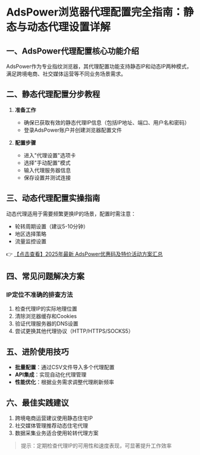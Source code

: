 # AdsPower浏览器代理配置完全指南：静态与动态代理设置详解

## 一、AdsPower代理配置核心功能介绍
AdsPower作为专业指纹浏览器，其代理配置功能支持静态IP和动态IP两种模式，满足跨境电商、社交媒体运营等不同业务场景需求。

## 二、静态代理配置分步教程
1. **准备工作**  
   - 确保已获取有效的静态代理IP信息（包括IP地址、端口、用户名和密码）
   - 登录AdsPower账户并创建浏览器配置文件

2. **配置步骤**  
   - 进入"代理设置"选项卡
   - 选择"手动配置"模式
   - 输入代理服务器信息
   - 保存设置并测试连接

## 三、动态代理配置实操指南
动态代理适用于需要频繁更换IP的场景，配置时需注意：
- 轮转周期设置（建议5-10分钟）
- 地区选择策略
- 流量监控设置

👉 [【点击查看】2025年最新 AdsPower优惠码及特价活动方案汇总](https://bit.ly/adspower_free)

## 四、常见问题解决方案
### IP定位不准确的排查方法
1. 检查代理IP的实际地理位置
2. 清除浏览器缓存和Cookies
3. 验证代理服务器的DNS设置
4. 尝试更换其他代理协议（HTTP/HTTPS/SOCKS5）

## 五、进阶使用技巧
- **批量配置**：通过CSV文件导入多个代理配置
- **API集成**：实现自动化代理管理
- **性能优化**：根据业务需求调整代理刷新频率

## 六、最佳实践建议
1. 跨境电商运营建议使用静态住宅IP
2. 社交媒体管理推荐动态住宅代理
3. 数据采集业务适合使用轮转代理方案

> 提示：定期检查代理IP的可用性和速度表现，可显著提升工作效率